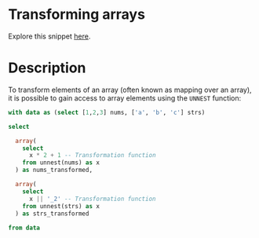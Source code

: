 # Transforming arrays

Explore this snippet [here](https://count.co/n/CLAQ94HaRvO?vm=e).

# Description
To transform elements of an array (often known as mapping over an array), it is possible to gain access to array elements using the `UNNEST` function:

```sql
with data as (select [1,2,3] nums, ['a', 'b', 'c'] strs)

select

  array(
    select
      x * 2 + 1 -- Transformation function
    from unnest(nums) as x
  ) as nums_transformed,

  array(
    select
      x || '_2' -- Transformation function
    from unnest(strs) as x
  ) as strs_transformed
  
from data
```
